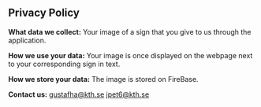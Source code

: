## Privacy Policy

**What data we collect:**
Your image of a sign that you give to us through the application.

**How we use your data:**
Your image is once displayed on the webpage next to your corresponding sign in text.

**How we store your data:**
The image is stored on FireBase.

**Contact us:**
gustafha@kth.se
jpet6@kth.se
